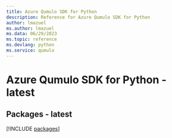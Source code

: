 ```yaml
---
title: Azure Qumulo SDK for Python
description: Reference for Azure Qumulo SDK for Python
author: lmazuel
ms.author: lmazuel
ms.data: 06/29/2023
ms.topic: reference
ms.devlang: python
ms.service: qumulo
---
```

# Azure Qumulo SDK for Python - latest
## Packages - latest
[!INCLUDE [packages](qumulo-index.md)]